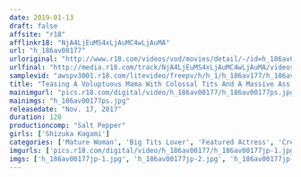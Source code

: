 ```yaml
---
date: 2019-01-13
draft: false
affsite: "r18"
afflinkr18: "NjA4LjEuMS4xLjAuMC4wLjAuMA"
url: "h_186av00177"
urloriginal: "http://www.r18.com/videos/vod/movies/detail/-/id=h_186av00177"
urlfinal: "http://media.r18.com/track/NjA4LjEuMS4xLjAuMC4wLjAuMA/videos/vod/movies/detail/-/id=h_186av00177"
samplevid: "awspv3001.r18.com/litevideo/freepv/h/h_1/h_186av177/h_186av177_dmb_w.mp4"
title: "Teasing A Voluptuous Mama With Colossal Tits And A Massive Ass 6 Shizuka Kagami"
mainimgurl: "pics.r18.com/digital/video/h_186av00177/h_186av00177ps.jpg"
mainimgs: "h_186av00177ps.jpg"
releasedate: "Nov. 17, 2017"
duration: 120
productioncomp: "Salt Pepper"
girls: ['Shizuka Kagami']
categories: ['Mature Woman', 'Big Tits Lover', 'Featured Actress', 'Creampie', 'Threesome / Foursome', 'Huge Tits', 'Hi-Def']
imgurls: ['pics.r18.com/digital/video/h_186av00177/h_186av00177jp-1.jpg', 'pics.r18.com/digital/video/h_186av00177/h_186av00177jp-2.jpg', 'pics.r18.com/digital/video/h_186av00177/h_186av00177jp-3.jpg', 'pics.r18.com/digital/video/h_186av00177/h_186av00177jp-4.jpg', 'pics.r18.com/digital/video/h_186av00177/h_186av00177jp-5.jpg', 'pics.r18.com/digital/video/h_186av00177/h_186av00177jp-6.jpg', 'pics.r18.com/digital/video/h_186av00177/h_186av00177jp-7.jpg', 'pics.r18.com/digital/video/h_186av00177/h_186av00177jp-8.jpg', 'pics.r18.com/digital/video/h_186av00177/h_186av00177jp-9.jpg', 'pics.r18.com/digital/video/h_186av00177/h_186av00177jp-10.jpg', 'pics.r18.com/digital/video/h_186av00177/h_186av00177jp-11.jpg', 'pics.r18.com/digital/video/h_186av00177/h_186av00177jp-12.jpg', 'pics.r18.com/digital/video/h_186av00177/h_186av00177jp-13.jpg', 'pics.r18.com/digital/video/h_186av00177/h_186av00177jp-14.jpg', 'pics.r18.com/digital/video/h_186av00177/h_186av00177jp-15.jpg', 'pics.r18.com/digital/video/h_186av00177/h_186av00177jp-16.jpg', 'pics.r18.com/digital/video/h_186av00177/h_186av00177jp-17.jpg', 'pics.r18.com/digital/video/h_186av00177/h_186av00177jp-18.jpg', 'pics.r18.com/digital/video/h_186av00177/h_186av00177jp-19.jpg', 'pics.r18.com/digital/video/h_186av00177/h_186av00177jp-20.jpg']
imgs: ['h_186av00177jp-1.jpg', 'h_186av00177jp-2.jpg', 'h_186av00177jp-3.jpg', 'h_186av00177jp-4.jpg', 'h_186av00177jp-5.jpg', 'h_186av00177jp-6.jpg', 'h_186av00177jp-7.jpg', 'h_186av00177jp-8.jpg', 'h_186av00177jp-9.jpg', 'h_186av00177jp-10.jpg', 'h_186av00177jp-11.jpg', 'h_186av00177jp-12.jpg', 'h_186av00177jp-13.jpg', 'h_186av00177jp-14.jpg', 'h_186av00177jp-15.jpg', 'h_186av00177jp-16.jpg', 'h_186av00177jp-17.jpg', 'h_186av00177jp-18.jpg', 'h_186av00177jp-19.jpg', 'h_186av00177jp-20.jpg']
---
```

